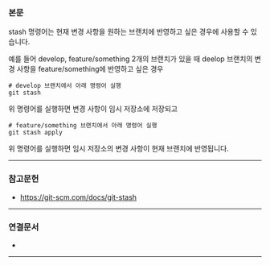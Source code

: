### 본문
stash 명령어는 현재 변경 사항을 원하는 브랜치에 반영하고 싶은 경우에 사용할 수 있습니다.

예를 들어 develop, feature/something 2개의 브랜치가 있을 때 deelop 브랜치의 변경 사항을 feature/something에 반영하고 싶은 경우

```
# develop 브랜치에서 아래 명령어 실행
git stash
```

위 명령어를 실행하면 변경 사항이 임시 저장소에 저장되고

```
# feature/something 브랜치에서 아래 명령어 실행
git stash apply
```

위 명령어를 실행하면 임시 저장소의 변경 사항이 현재 브랜치에 반영됩니다.

---
### 참고문헌
- https://git-scm.com/docs/git-stash
---
### 연결문서
- 
---